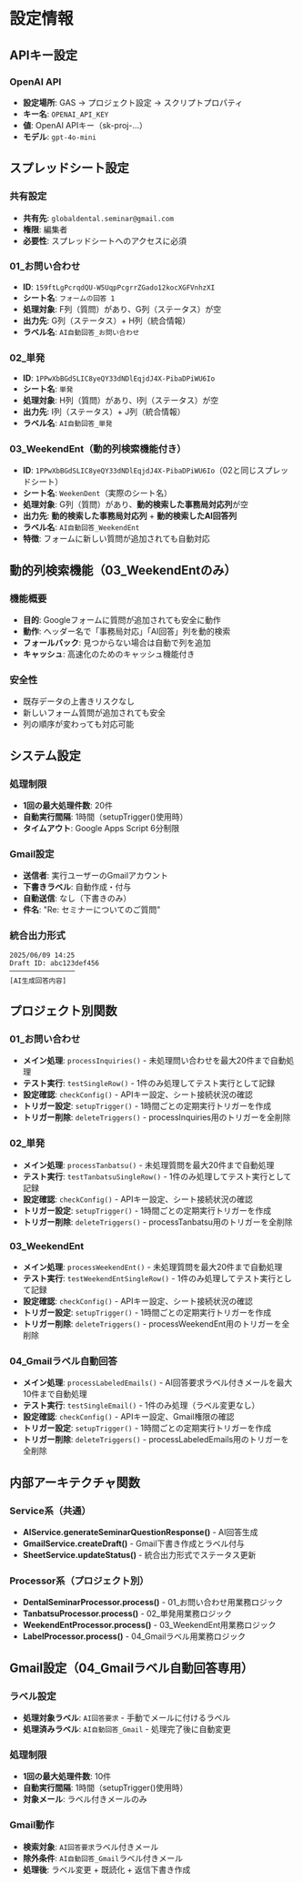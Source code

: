 # 設定情報

## APIキー設定

### OpenAI API
- **設定場所**: GAS → プロジェクト設定 → スクリプトプロパティ
- **キー名**: `OPENAI_API_KEY`
- **値**: OpenAI APIキー（sk-proj-...）
- **モデル**: `gpt-4o-mini`

## スプレッドシート設定

### 共有設定
- **共有先**: `globaldental.seminar@gmail.com`
- **権限**: 編集者
- **必要性**: スプレッドシートへのアクセスに必須

### 01_お問い合わせ
- **ID**: `159ftLgPcrqdQU-W5UqpPcgrrZGado12kocXGFVnhzXI`
- **シート名**: `フォームの回答 1`
- **処理対象**: F列（質問）があり、G列（ステータス）が空
- **出力先**: G列（ステータス）+ H列（統合情報）
- **ラベル名**: `AI自動回答_お問い合わせ`

### 02_単発
- **ID**: `1PPwXbBGdSLIC8yeQY33dNDlEqjdJ4X-PibaDPiWU6Io`
- **シート名**: `単発`
- **処理対象**: H列（質問）があり、I列（ステータス）が空
- **出力先**: I列（ステータス）+ J列（統合情報）
- **ラベル名**: `AI自動回答_単発`

### 03_WeekendEnt（動的列検索機能付き）
- **ID**: `1PPwXbBGdSLIC8yeQY33dNDlEqjdJ4X-PibaDPiWU6Io`（02と同じスプレッドシート）
- **シート名**: `WeekenDent`（実際のシート名）
- **処理対象**: G列（質問）があり、**動的検索した事務局対応列**が空
- **出力先**: **動的検索した事務局対応列** + **動的検索したAI回答列**
- **ラベル名**: `AI自動回答_WeekendEnt`
- **特徴**: フォームに新しい質問が追加されても自動対応

## 動的列検索機能（03_WeekendEntのみ）

### 機能概要
- **目的**: Googleフォームに質問が追加されても安全に動作
- **動作**: ヘッダー名で「事務局対応」「AI回答」列を動的検索
- **フォールバック**: 見つからない場合は自動で列を追加
- **キャッシュ**: 高速化のためのキャッシュ機能付き

### 安全性
- 既存データの上書きリスクなし
- 新しいフォーム質問が追加されても安全
- 列の順序が変わっても対応可能

## システム設定

### 処理制限
- **1回の最大処理件数**: 20件
- **自動実行間隔**: 1時間（setupTrigger()使用時）
- **タイムアウト**: Google Apps Script 6分制限

### Gmail設定
- **送信者**: 実行ユーザーのGmailアカウント
- **下書きラベル**: 自動作成・付与
- **自動送信**: なし（下書きのみ）
- **件名**: "Re: セミナーについてのご質問"

### 統合出力形式
```
2025/06/09 14:25
Draft ID: abc123def456
────────────────
[AI生成回答内容]
```

## プロジェクト別関数

### 01_お問い合わせ
- **メイン処理**: `processInquiries()` - 未処理問い合わせを最大20件まで自動処理
- **テスト実行**: `testSingleRow()` - 1件のみ処理してテスト実行として記録
- **設定確認**: `checkConfig()` - APIキー設定、シート接続状況の確認
- **トリガー設定**: `setupTrigger()` - 1時間ごとの定期実行トリガーを作成
- **トリガー削除**: `deleteTriggers()` - processInquiries用のトリガーを全削除

### 02_単発
- **メイン処理**: `processTanbatsu()` - 未処理質問を最大20件まで自動処理
- **テスト実行**: `testTanbatsuSingleRow()` - 1件のみ処理してテスト実行として記録
- **設定確認**: `checkConfig()` - APIキー設定、シート接続状況の確認
- **トリガー設定**: `setupTrigger()` - 1時間ごとの定期実行トリガーを作成
- **トリガー削除**: `deleteTriggers()` - processTanbatsu用のトリガーを全削除

### 03_WeekendEnt
- **メイン処理**: `processWeekendEnt()` - 未処理質問を最大20件まで自動処理
- **テスト実行**: `testWeekendEntSingleRow()` - 1件のみ処理してテスト実行として記録
- **設定確認**: `checkConfig()` - APIキー設定、シート接続状況の確認
- **トリガー設定**: `setupTrigger()` - 1時間ごとの定期実行トリガーを作成
- **トリガー削除**: `deleteTriggers()` - processWeekendEnt用のトリガーを全削除

### 04_Gmailラベル自動回答
- **メイン処理**: `processLabeledEmails()` - AI回答要求ラベル付きメールを最大10件まで自動処理
- **テスト実行**: `testSingleEmail()` - 1件のみ処理（ラベル変更なし）
- **設定確認**: `checkConfig()` - APIキー設定、Gmail権限の確認
- **トリガー設定**: `setupTrigger()` - 1時間ごとの定期実行トリガーを作成
- **トリガー削除**: `deleteTriggers()` - processLabeledEmails用のトリガーを全削除

## 内部アーキテクチャ関数

### Service系（共通）
- **AIService.generateSeminarQuestionResponse()** - AI回答生成
- **GmailService.createDraft()** - Gmail下書き作成とラベル付与
- **SheetService.updateStatus()** - 統合出力形式でステータス更新

### Processor系（プロジェクト別）
- **DentalSeminarProcessor.process()** - 01_お問い合わせ用業務ロジック
- **TanbatsuProcessor.process()** - 02_単発用業務ロジック
- **WeekendEntProcessor.process()** - 03_WeekendEnt用業務ロジック
- **LabelProcessor.process()** - 04_Gmailラベル用業務ロジック

## Gmail設定（04_Gmailラベル自動回答専用）

### ラベル設定
- **処理対象ラベル**: `AI回答要求` - 手動でメールに付けるラベル
- **処理済みラベル**: `AI自動回答_Gmail` - 処理完了後に自動変更

### 処理制限
- **1回の最大処理件数**: 10件
- **自動実行間隔**: 1時間（setupTrigger()使用時）
- **対象メール**: ラベル付きメールのみ

### Gmail動作
- **検索対象**: `AI回答要求`ラベル付きメール
- **除外条件**: `AI自動回答_Gmail`ラベル付きメール
- **処理後**: ラベル変更 + 既読化 + 返信下書き作成